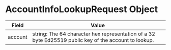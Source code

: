 # AccountInfoLookupRequest Object

| Field | Value |
|-------|-------|
| account | string: The 64 character hex representation of a 32 byte Ed25519 public key of the account to lookup. |
